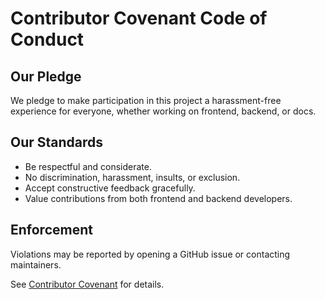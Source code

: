 # Contributor Covenant Code of Conduct

## Our Pledge

We pledge to make participation in this project a harassment-free experience for everyone, whether working on frontend, backend, or docs.

## Our Standards

- Be respectful and considerate.
- No discrimination, harassment, insults, or exclusion.
- Accept constructive feedback gracefully.
- Value contributions from both frontend and backend developers.

## Enforcement

Violations may be reported by opening a GitHub issue or contacting maintainers.

See [Contributor Covenant](https://www.contributor-covenant.org/) for details.
